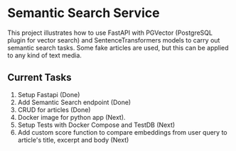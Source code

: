 # Semantic Search Service

This project illustrates how to use FastAPI with PGVector (PostgreSQL plugin for vector search) and SentenceTransformers
models to carry out semantic search tasks. Some fake articles are used, but this can be applied to any kind of text media.


## Current Tasks

1. Setup Fastapi (Done)
2. Add Semantic Search endpoint (Done)
3. CRUD for articles (Done)
4. Docker image for python app (Next).
5. Setup Tests with Docker Compose and TestDB (Next)
6. Add custom score function to compare embeddings from user query to article's title, excerpt and body (Next)
